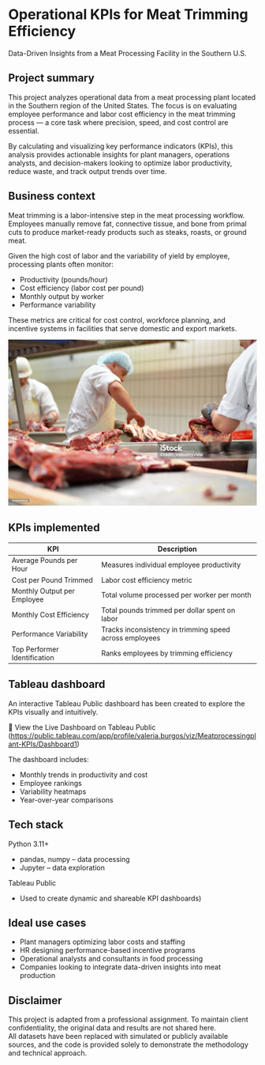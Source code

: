 # Operational KPIs for Meat Trimming Efficiency
Data-Driven Insights from a Meat Processing Facility in the Southern U.S.

## Project summary

This project analyzes operational data from a meat processing plant located in the Southern region of the United States. 
The focus is on evaluating employee performance and labor cost efficiency in the meat trimming process — a core task where precision, speed, and cost control are essential.

By calculating and visualizing key performance indicators (KPIs), this analysis provides actionable insights for plant managers, operations analysts, and decision-makers looking to optimize labor productivity, reduce waste, and track output trends over time.

## Business context

Meat trimming is a labor-intensive step in the meat processing workflow. Employees manually remove fat, connective tissue, and bone from primal cuts to produce market-ready products such as steaks, roasts, or ground meat.

Given the high cost of labor and the variability of yield by employee, processing plants often monitor:

- Productivity (pounds/hour)
- Cost efficiency (labor cost per pound)
- Monthly output by worker
- Performance variability

These metrics are critical for cost control, workforce planning, and incentive systems in facilities that serve domestic and export markets.

![Activity](meat_trimming.jpg)

## KPIs implemented

| KPI   | Description |
| ------------- | ------------- |
| Average Pounds per Hour  | Measures individual employee productivity  |
| Cost per Pound Trimmed  | Labor cost efficiency metric  |
| Monthly Output per Employee | Total volume processed per worker per month |
| Monthly Cost Efficiency | Total pounds trimmed per dollar spent on labor |
| Performance Variability | Tracks inconsistency in trimming speed across employees |
| Top Performer Identification | Ranks employees by trimming efficiency |
	


## Tableau dashboard

An interactive Tableau Public dashboard has been created to explore the KPIs visually and intuitively.

🔗 View the Live Dashboard on Tableau Public
(https://public.tableau.com/app/profile/valeria.burgos/viz/Meatprocessingplant-KPIs/Dashboard1)

The dashboard includes:

- Monthly trends in productivity and cost
- Employee rankings
- Variability heatmaps
- Year-over-year comparisons


## Tech stack

Python 3.11+
- pandas, numpy – data processing
- Jupyter – data exploration

Tableau Public 
- Used to create dynamic and shareable KPI dashboards)


## Ideal use cases

- Plant managers optimizing labor costs and staffing
- HR designing performance-based incentive programs
- Operational analysts and consultants in food processing
- Companies looking to integrate data-driven insights into meat production

## Disclaimer
This project is adapted from a professional assignment. To maintain client confidentiality, the original data and results are not shared here.  
All datasets have been replaced with simulated or publicly available sources, and the code is provided solely to demonstrate the methodology and technical approach.
